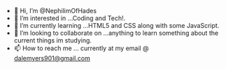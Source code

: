 - 👋 Hi, I’m @NephilimOfHades
- 👀 I’m interested in ...Coding and Tech!.
- 🌱 I’m currently learning ...HTML5 and CSS along with some JavaScript.
- 💞️ I’m looking to collaborate on ...anything to learn something about the current things im studying.
- 📫 How to reach me ... currently at my email @ dalemyers901@gmail.com

<!---
NephilimOfHades/NephilimOfHades is a ✨ special ✨ repository because its `README.md` (this file) appears on your GitHub profile.
You can click the Preview link to take a look at your changes.
--->
